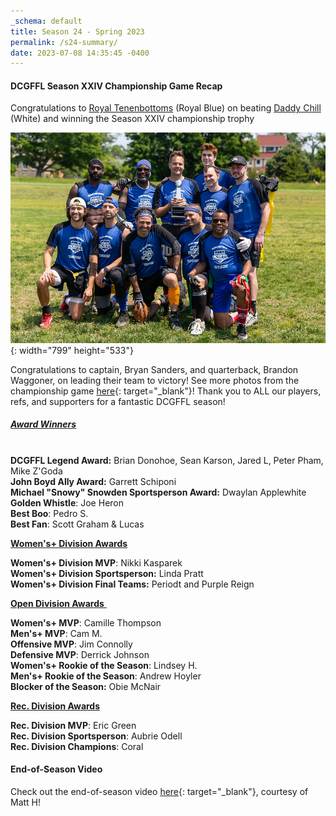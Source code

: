 ```yaml
---
_schema: default
title: Season 24 - Spring 2023
permalink: /s24-summary/
date: 2023-07-08 14:35:45 -0400
---
```

#### DCGFFL Season XXIV Championship Game Recap

Congratulations to [Royal Tenenbottoms](/teams/s24-royal-blue/)&nbsp;(Royal Blue) on beating [Daddy Chill](/teams/s24-white/) (White) and winning the Season XXIV championship trophy

![](/img/b5132845-145e-161e-3e03-e644a2c751b3.jpg){: width="799" height="533"}

Congratulations to captain, Bryan Sanders, and quarterback, Brandon Waggoner, on leading their team to victory! See more photos from the championship game&nbsp;[here](https://www.flickr.com/photos/55392288@N03/sets/72177720308482366/){: target="_blank"}! Thank you to ALL our players, refs, and supporters for a fantastic DCGFFL season!

##### <u><strong>Award Winners</strong></u>

<br>**DCGFFL Legend Award:** Brian Donohoe, Sean Karson, Jared L, Peter Pham, Mike Z'Goda<br>**John Boyd Ally Award:**&nbsp;Garrett Schiponi<br>**Michael "Snowy" Snowden Sportsperson Award:** Dwaylan Applewhite<br>**Golden Whistle**\: Joe Heron<br>**Best Boo**\: Pedro S.<br>**Best Fan**\: Scott Graham & Lucas

<u><strong>Women's+ Division Awards</strong></u>

**Women's+ Division MVP**\: Nikki Kasparek<br>**Women's+ Division Sportsperson:** Linda Pratt<br>**Women's+ Division Final Teams:** Periodt and Purple Reign

<u><strong>Open Division Awards</strong>&nbsp;</u>

**Women's+ MVP**\: Camille Thompson<br>**Men's+ MVP**\: Cam M.<br>**Offensive MVP**\: Jim Connolly<br>**Defensive MVP**\: Derrick Johnson<br>**Women's+ Rookie of the Season**\: Lindsey H.<br>**Men's+ Rookie of the Season**\: Andrew Hoyler<br>**Blocker of the Season:**&nbsp;Obie McNair

<u><strong>Rec. Division Awards</strong></u>

**Rec. Division MVP**\: Eric Green<br>**Rec. Division Sportsperson**\: Aubrie Odell<br>**Rec. Division Champions**\: Coral

#### End-of-Season Video

Check out the end-of-season video&nbsp;[here](https://dcgffl.us16.list-manage.com/track/click?u=44f118b44c71d10ae3076bec3&amp;id=4b6c8d9da7&amp;e=829ae97fea){: target="_blank"}, courtesy of Matt H!